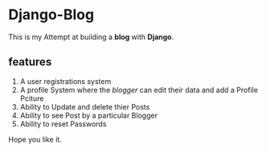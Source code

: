 # Django-Blog

This is my Attempt at building a **blog** with **Django**.
## features
1. A user registrations system
2. A profile System where the *blogger* can edit their data and add a Profile Pciture
3. Ability to Update and delete thier Posts
4. Ability to see Post by a particular Blogger
5. Ability to reset Passwords

Hope you like it.
